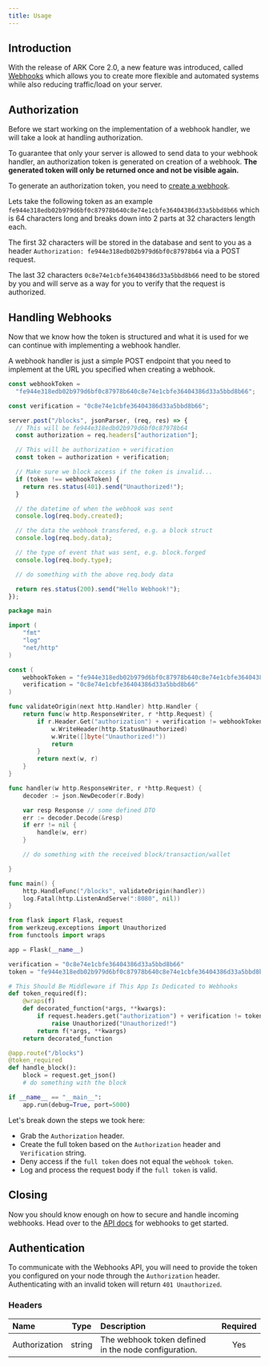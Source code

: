 ```yaml
---
title: Usage
---
```


## Introduction

With the release of ARK Core 2.0, a new feature was introduced, called [Webhooks](https://en.wikipedia.org/wiki/Webhook) which allows you to create more flexible and automated systems while also reducing traffic/load on your server.

## Authorization

Before we start working on the implementation of a webhook handler, we will take a look at handling authorization.

To guarantee that only your server is allowed to send data to your webhook handler, an authorization token is generated on creation of a webhook. **The generated token will only be returned once and not be visible again.**

To generate an authorization token, you need to [create a webhook](webhook-endpoints#create-a-webhook).

Lets take the following token as an example `fe944e318edb02b979d6bf0c87978b640c8e74e1cbfe36404386d33a5bbd8b66` which is 64 characters long and breaks down into 2 parts at 32 characters length each.

The first 32 characters will be stored in the database and sent to you as a header `Authorization: fe944e318edb02b979d6bf0c87978b64` via a POST request.

The last 32 characters `0c8e74e1cbfe36404386d33a5bbd8b66` need to be stored by you and will serve as a way for you to verify that the request is authorized.

## Handling Webhooks

Now that we know how the token is structured and what it is used for we can continue with implementing a webhook handler.

A webhook handler is just a simple POST endpoint that you need to implement at the URL you specified when creating a webhook.

<!--DOCUSAURUS_CODE_TABS-->

<!--JavaScript-->

```js
const webhookToken =
  "fe944e318edb02b979d6bf0c87978b640c8e74e1cbfe36404386d33a5bbd8b66";

const verification = "0c8e74e1cbfe36404386d33a5bbd8b66";

server.post("/blocks", jsonParser, (req, res) => {
  // This will be fe944e318edb02b979d6bf0c87978b64
  const authorization = req.headers["authorization"];

  // This will be authorization + verification
  const token = authorization + verification;

  // Make sure we block access if the token is invalid...
  if (token !== webhookToken) {
    return res.status(401).send("Unauthorized!");
  }

  // the datetime of when the webhook was sent
  console.log(req.body.created);

  // the data the webhook transfered, e.g. a block struct
  console.log(req.body.data);

  // the type of event that was sent, e.g. block.forged
  console.log(req.body.type);

  // do something with the above req.body data

  return res.status(200).send("Hello Webhook!");
});
```

<!--Go-->

```go
package main

import (
    "fmt"
    "log"
    "net/http"
)

const (
    webhookToken = "fe944e318edb02b979d6bf0c87978b640c8e74e1cbfe36404386d33a5bbd8b66"
    verification = "0c8e74e1cbfe36404386d33a5bbd8b66"
)

func validateOrigin(next http.Handler) http.Handler {
    return func(w http.ResponseWriter, r *http.Request) {
        if r.Header.Get("authorization") + verification != webhookToken {
            w.WriteHeader(http.StatusUnauthorized)
            w.Write([]byte("Unauthorized!"))
            return
        }
        return next(w, r)
    }
}

func handler(w http.ResponseWriter, r *http.Request) {
    decoder := json.NewDecoder(r.Body)

    var resp Response // some defined DTO
    err := decoder.Decode(&resp)
    if err != nil {
        handle(w, err)
    }

    // do something with the received block/transaction/wallet

}

func main() {
    http.HandleFunc("/blocks", validateOrigin(handler))
    log.Fatal(http.ListenAndServe(":8080", nil))
}

```

<!--Python-->

```python
from flask import Flask, request
from werkzeug.exceptions import Unauthorized
from functools import wraps

app = Flask(__name__)

verification = "0c8e74e1cbfe36404386d33a5bbd8b66"
token = "fe944e318edb02b979d6bf0c87978b640c8e74e1cbfe36404386d33a5bbd8b66"

# This Should Be Middleware if This App Is Dedicated to Webhooks
def token_required(f):
    @wraps(f)
    def decorated_function(*args, **kwargs):
        if request.headers.get("authorization") + verification != token:
            raise Unauthorized("Unauthorized!")
        return f(*args, **kwargs)
    return decorated_function

@app.route("/blocks")
@token_required
def handle_block():
    block = request.get_json()
    # do something with the block

if __name__ == "__main__":
    app.run(debug=True, port=5000)
```

<!--END_DOCUSAURUS_CODE_TABS-->

Let's break down the steps we took here:

- Grab the `Authorization` header.
- Create the full token based on the `Authorization` header and `Verification` string.
- Deny access if the `full token` does not equal the `webhook token`.
- Log and process the request body if the `full token` is valid.

## Closing

Now you should know enough on how to secure and handle incoming webhooks. Head over to the [API docs](/api/webhooks/) for webhooks to get started.

## Authentication

To communicate with the Webhooks API, you will need to provide the token you configured on your node through the `Authorization` header. Authenticating with an invalid token will return `401 Unauthorized`.

### Headers

| Name          |  Type  | Description                                          | Required |
| :------------ | :----: | :--------------------------------------------------- | :------: |
| Authorization | string | The webhook token defined in the node configuration. |   Yes    |
